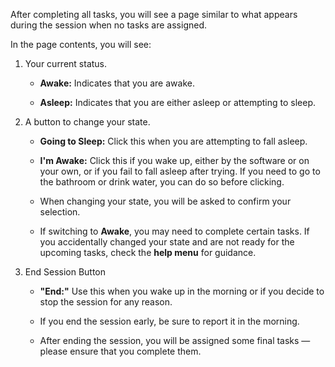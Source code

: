 After completing all tasks, you will see a page similar to what appears during the session when no tasks are assigned.

In the page contents, you will see:
 
1. Your current status.

   - **Awake:** Indicates that you are awake.

   - **Asleep:** Indicates that you are either asleep or attempting to sleep.

2. A button to change your state.

   - **Going to Sleep:** Click this when you are attempting to fall asleep.

   - **I'm Awake:** Click this if you wake up, either by the software or on your own, or if you fail to fall asleep after trying. If you need to go to the bathroom or drink water, you can do so before clicking.

   - When changing your state, you will be asked to confirm your selection.  

   - If switching to **Awake**, you may need to complete certain tasks. If you accidentally changed your state and are not ready for the upcoming tasks, check the **help menu** for guidance.

3. End Session Button  

   - **"End:"** Use this when you wake up in the morning or if you decide to stop the session for any reason. 
   
   - If you end the session early, be sure to report it in the morning.  

   - After ending the session, you will be assigned some final tasks — please ensure that you complete them.